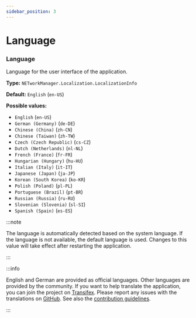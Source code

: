 ```yaml
---
sidebar_position: 3
---
```


# Language

### Language

Language for the user interface of the application.

**Type:** `NETworkManager.Localization.LocalizationInfo`

**Default:** `English` (`en-US`)

**Possible values:**

- `English` (`en-US`)
- `German (Germany)` (`de-DE`)
- `Chinese (China)` (`zh-CN`)
- `Chinese (Taiwan)` (`zh-TW`)
- `Czech (Czech Republic)` (`cs-CZ`)
- `Dutch (Netherlands)` (`nl-NL`)
- `French (France)` (`fr-FR`)
- `Hungarian (Hungary)` (`hu-HU`)
- `Italian (Italy)` (`it-IT`)
- `Japanese (Japan)` (`ja-JP`)
- `Korean (South Korea)` (`ko-KR`)
- `Polish (Poland)` (`pl-PL`)
- `Portuguese (Brazil)` (`pt-BR`)
- `Russian (Russia)` (`ru-RU`)
- `Slovenian (Slovenia)` (`sl-SI`)
- `Spanish (Spain)` (`es-ES`)

:::note

The language is automatically detected based on the system language. If the language is not available, the default language is used. Changes to this value will take effect after restarting the application.

:::

:::info

English and German are provided as official languages. Other languages are provided by the community. If you want to help translate the application, you can join the project on [Transifex](https://transifex.com/BornToBeRoot/NETworkManager). Please report any issues with the translations on [GitHub](https://github.com/BornToBeRoot/NETworkManager/issues/new/choose). See also the [contribution guidelines](https://github.com/BornToBeRoot/NETworkManager/blob/main/CONTRIBUTING.md).

:::
